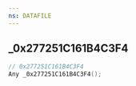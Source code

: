 ```yaml
---
ns: DATAFILE
---
```

## _0x277251C161B4C3F4

```c
// 0x277251C161B4C3F4
Any _0x277251C161B4C3F4();
```

